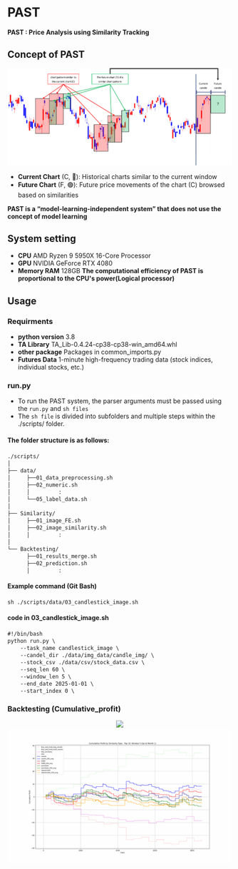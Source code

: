 # PAST
**PAST : Price Analysis using Similarity Tracking**

## Concept of PAST
![Framework](./assets/concept_fig.png)
- **Current Chart** (C, 🔴): Historical charts similar to the current window
- **Future Chart** (F, 🟢): Future price movements of the chart (C) browsed based on similarities

**PAST is a “model-learning-independent system” that does not use the concept of model learning**

## System setting
- **CPU** AMD Ryzen 9 5950X 16-Core Processor
- **GPU** NVIDIA GeForce RTX 4080
- **Memory RAM** 128GB
**The computational efficiency of PAST is proportional to the CPU's power(Logical processor)**

## Usage
### Requirments
- **python version** 3.8 
- **TA Library** TA_Lib-0.4.24-cp38-cp38-win_amd64.whl
- **other package** Packages in common_imports.py
- **Futures Data** 1-minute high-frequency trading data (stock indices, individual stocks, etc.)

### run.py
- To run the PAST system, the parser arguments must be passed using the `run.py` and `sh files`
- The `sh file` is divided into subfolders and multiple steps within the ./scripts/ folder.
#### The folder structure is as follows:
```
./scripts/
│
├── data/
│     ├──01_data_preprocessing.sh
│     ├──02_numeric.sh
│     │         :
│     └──05_label_data.sh
│
├── Similarity/
│     ├──01_image_FE.sh
│     ├──02_image_similarity.sh
│     │         :
│
└── Backtesting/
      ├──01_results_merge.sh
      ├──02_prediction.sh
      │         :
```
#### Example command (Git Bash)
```
sh ./scripts/data/03_candlestick_image.sh
```
#### code in 03_candlestick_image.sh
```
#!/bin/bash
python run.py \
    --task_name candlestick_image \
    --candel_dir ./data/img_data/candle_img/ \
    --stock_csv ./data/csv/stock_data.csv \
    --seq_len 60 \
    --window_len 5 \
    --end_date 2025-01-01 \
    --start_index 0 \

```

### Backtesting (Cumulative_profit)
<div align="center">
    <img src="./assets/final_output.gif" />
    <br>
    <img src="./assets/top_10_window_5_output.gif" />
</div>
